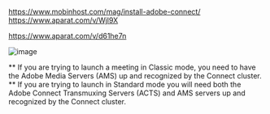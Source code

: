 https://www.mobinhost.com/mag/install-adobe-connect/
https://www.aparat.com/v/Wjl9X



https://www.aparat.com/v/d61he7n

![image](https://github.com/user-attachments/assets/e8a2c23d-450d-4413-8b25-c166d39d5e1a)


** If you are trying to launch a meeting in Classic mode, you need to have the Adobe Media Servers (AMS) up and recognized by the Connect cluster.
** If you are trying to launch in Standard mode you will need both the Adobe Connect Transmuxing Servers (ACTS) and AMS servers up and recognized by the Connect cluster. 
